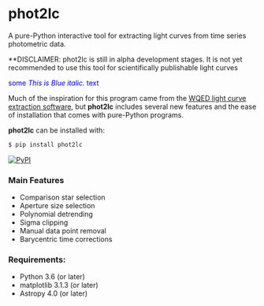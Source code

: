 # phot2lc

A pure-Python interactive tool for extracting light curves from time series photometric data.

**DISCLAIMER: phot2lc is still in alpha development stages. It is not yet recommended to use this tool for scientifically publishable light curves

<span style="color:blue">some *This is Blue italic.* text</span>

Much of the inspiration for this program came from the [WQED light curve extraction software](https://ui.adsabs.harvard.edu/abs/2013ascl.soft04004T/abstract), but **phot2lc** includes several new features and the ease of installation that comes with pure-Python programs.

**phot2lc** can be installed with:

```bash
$ pip install phot2lc
```
[![PyPI](https://img.shields.io/pypi/v/phot2lc.svg)](https://pypi.org/project/phot2lc/)

### Main Features
* Comparison star selection
* Aperture size selection
* Polynomial detrending
* Sigma clipping
* Manual data point removal
* Barycentric time corrections

### Requirements:
* Python 3.6 (or later)
* matplotlib 3.1.3 (or later)
* Astropy 4.0 (or later)
